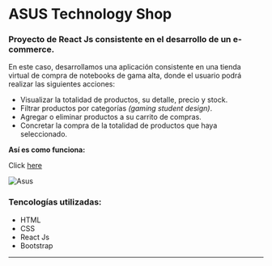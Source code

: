 # **ASUS** Technology Shop

### Proyecto de **React Js** consistente en el desarrollo de un e-commerce.

En este caso, desarrollamos una aplicación consistente en una tienda virtual de compra de notebooks de gama alta, donde el usuario podrá realizar las siguientes acciones:

* Visualizar la totalidad de productos, su detalle, precio y stock.
* Filtrar productos por categorías _(gaming student design)_.
* Agregar o eliminar productos a su carrito de compras.
* Concretar la compra de la totalidad de productos que haya seleccionado.

**Así es como funciona:**


Click [here](https://drive.google.com/file/d/1dd1eEA67jre8e1a0YLh1ZCXpdpMivjFR/view?usp=share_link)

![Asus](https://user-images.githubusercontent.com/113348027/220895864-86253af9-0ee8-4b9d-90ad-c70def0986b6.gif)

### **Tencologías utilizadas:**
* HTML
* CSS
* React Js
* Bootstrap

---




